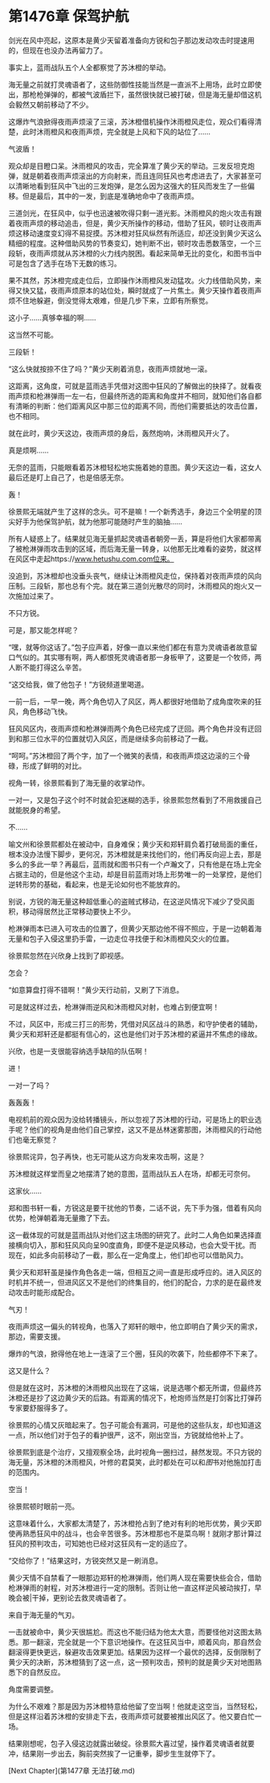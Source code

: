 # 第1476章 保驾护航

剑光在风中亮起，这原本是黄少天留着准备向方锐和包子那边发动攻击时提速用的，但现在也没办法再留力了。

事实上，蓝雨战队五个人全都察觉了苏沐橙的举动。

海无量之前就打灵魂语者了，这些防御性技能当然是一直派不上用场，此时立即使出，那枪枪弹弹的，都被气波盾拦下，虽然很快就已被打破，但是海无量却借这机会毅然又朝前移动了不少。

这爆炸气浪掀得夜雨声烦滚了三滚，苏沐橙借机操作沐雨橙风走位，观众们看得清楚，此时沐雨橙风和夜雨声烦，完全就是上风和下风的站位了……

气波盾！

观众却是目瞪口呆。沐雨橙风的攻击，完全算准了黄少天的举动。三发反坦克炮弹，就是朝着夜雨声烦滚出的方向射来，而且连同狂风也考虑进去了，大家甚至可以清晰地看到狂风中飞出的三发炮弹，是怎么因为这强大的狂风而发生了一些偏移。但是最后，其中的一发，到底是准确地命中了夜雨声烦。

三道剑光，在狂风中，似乎也迅速被吹得只剩一道光影。沐雨橙风的炮火攻击有跟着夜雨声烦的移动追击，但是，黄少天所操作的移动，借助了狂风，顿时让夜雨声烦这移动速度变幻得不易捉摸。苏沐橙对狂风纵然有所适应，却还没到黄少天这么精细的程度。这种借助风势的节奏变幻，她判断不出，顿时攻击悉数落空，一个三段斩，夜雨声烦就从苏沐橙的火力线内脱困。看起来简单无比的变化，和图书当中可是包含了选手在场下无数的练习。

果不其然，苏沐橙完成走位后，立即操作沐雨橙风发动猛攻。火力线借助风势，来得又快又猛，夜雨声烦原本的站位处，瞬时就成了一片焦土。黄少天操作着夜雨声烦不住地躲避，倒没觉得太艰难，但是几步下来，立即有所察觉。

这小子……真够幸福的啊……

这当然不可能。

三段斩！

“这么快就按捺不住了吗？”黄少天刷着消息，夜雨声烦就地一滚。

这距离，这角度，可就是蓝雨选手凭借对这图中狂风的了解做出的抉择了。就看夜雨声烦和枪淋弹雨一左一右，但最终所选的距离和角度并不相同，就知他们各自都有清晰的判断：他们距离风区中那三位的距离不同，而他们需要抵达的攻击位置，也不相同。

就在此时，黄少天这边，夜雨声烦的身后，轰然炮响，沐雨橙风开火了。

真是烦啊……

无奈的蓝雨，只能眼看着苏沐橙轻松地实施着她的意图。黄少天这边一看，这女人最后还是盯上自己了，也是倍感无奈。

轰！

徐景熙无端就产生了这样的念头。可不是嘛！一个新秀选手，身边三个全明星的顶尖好手为他保驾护航，就为他那可能随时产生的脑抽……

所有人疑惑上了。结果就见海无量抓起灵魂语者朝旁一丢，算是将他们大家都带离了被枪淋弹雨攻击到的区域，而后海无量一转身，以他那无比难看的姿势，就这样在风区中走起https://www.hetushu.com.com位来。

没追到，苏沐橙却也没垂头丧气，继续让沐雨橙风走位，保持着对夜雨声烦的风向压制。三段斩，那也总有个完。就在第三道剑光散尽的同时，沐雨橙风的炮火又一次施加过来了。

不只方锐。

可是，那又能怎样呢？

“嘿，就等你这话了。”包子应声着，好像一直以来他们都在有意为灵魂语者故意留口气似的。其实哪有啊，两人都恨死灵魂语者那一身板甲了，这要是一个牧师，两人断不能打得这么辛苦。

“这交给我，做了他包子！”方锐频道里喝道。

一前一后，一早一晚，两个角色切入了风区，两人都很好地借助了成角度吹来的狂风，角色移动飞快。

狂风风区内，夜雨声烦和枪淋弹雨两个角色已经完成了迂回。两个角色并没有迂回到和那三位水平的位置就切入风区，而是继续多向前移动了一截。

“呵呵。”苏沐橙回了两个字，加了一个微笑的表情，和夜雨声烦这边滚的三个骨碌，形成了鲜明的对比。

视角一转，徐景熙看到了海无量的收掌动作。

一对一，又是包子这个时不时就会犯迷糊的选手，徐景熙忽然看到了不用救援自己就能脱身的希望。

不……

喻文州和徐景熙都处在被动中，自身难保；黄少天和郑轩肩负着打破局面的重任，根本没办法慢下脚步，更何况，苏沐橙就是来找他们的，他们再反向迎上去，那是多么的多此一举？再最后，蓝雨就和图书只有一个卢瀚文了，只有他是在场上完全占据主动的，但是他这个主动，却是目前蓝雨对场上形势唯一的一处掌控，是他们逆转形势的基础，看起来，也是无论如何也不能放弃的。

别说，方锐的海无量这种超低重心的盗贼式移动，在这逆风情况下减少了受风面积，移动得居然比正常移动要快上不少。

枪淋弹雨本已进入可攻击的位置了，但黄少天那边他不得不照应，于是一边朝着海无量和包子入侵这里扔手雷，一边走位寻找便于和沐雨橙风交火的位置。

徐景熙忽然在兴欣身上找到了即视感。

怎会？

“如意算盘打得不错啊！”黄少天行动前，又刷了下消息。

可是就这样过去，枪淋弹雨逆风和沐雨橙风对射，也难占到便宜啊！

不过，风区中，形成三打三的形势，凭借对风区战斗的熟悉，和守护使者的辅助，黄少天和郑轩还是都挺有信心的，这也是他们对于苏沐橙的紧逼并不焦虑的缘故。

兴欣，也是一支很能容纳选手缺陷的队伍啊！

进！

一对一了吗？

轰轰轰！

电视机前的观众因为没给转播镜头，所以忽视了苏沐橙的行动，可是场上的职业选手呢？他们的视角是由他们自己掌控，这又不是丛林迷雾那图，沐雨橙风的行动他们也毫无察觉？

徐景熙诧异，包子再快，也无可能从这方向发来攻击啊，这是？

苏沐橙就这样堂而皇之地摆清了她的意图，蓝雨战队五人在场，却都无可奈何。

这家伙……

郑和图书轩一看，方锐这是要干扰他的节奏，二话不说，先下手为强，借着有风向优势，枪弹朝着海无量撒了下去。

这一截体现的可就是蓝雨战队对他们这主场图的研究了。此时二人角色如果选择直接横向切入，那和狂风风向呈90度直角，即便不是逆风移动，也会大受干扰。而现在，如此多向前移动了一截，那么在一定角度上，他们却也可以借助风力。

黄少天和郑轩虽是操作角色各走一端，但相互之间一直是形成呼应的。进入风区的时机并不统一，但进风区又不是他们的终集目的，他们的配合，力求的是在最终发动攻击时能形成配合。

气刃！

夜雨声烦这一偏头的转视角，也落入了郑轩的眼中，他立即明白了黄少天的需求，那边，需要支援。

爆炸的气浪，掀得他在地上一连滚了三个圈，狂风的吹袭下，险些都停不下来了。

这又是什么？

但是就在这时，苏沐橙的沐雨橙风出现在了这端，说是选哪个都无所谓，但最终苏沐橙还是抄了这边黄少天的后路。有距离的情况下，枪炮师当然是打剑客比打弹药专家要舒服得多了。

徐景熙的心情又灰暗起来了。包子可能会有漏洞，可是他的这些队友，却也知道这一点，所以他们对于包子的看护很严，这不，刚出空当，方锐就给他补上了。

徐景熙到底是个治疗，又擅观察全场，此时视角一圈扫过，赫然发现。不只方锐的海无量，苏沐橙的沐雨橙风，叶修的君莫笑，此时都处在可以和*图*书对他施加打击的范围内。

空当！

徐景熙顿时眼前一亮。

这意味着什么，大家都太清楚了，苏沐橙抢占到了绝对有利的地形优势，黄少天即使再熟悉狂风中的战斗，也会辛苦很多。苏沐橙那也不是菜鸟啊！就刚才那计算过狂风的预判攻击，可知她也已经对这狂风有一定的适应了。

“交给你了！”结果这时，方锐突然又是一刷消息。

黄少天情不自禁看了一眼那边郑轩的枪淋弹雨，他们两人现在需要快些会合，借助枪淋弹雨的射程，对苏沐橙进行一定的限制。否则让他一直这样逆风被动挨打，早晚会被|干掉，更别论去救灵魂语者了。

来自于海无量的气刃。

一击就被命中，黄少天很尴尬。而这也不能归结为他太大意，而要怪他对这图太熟悉。那一翻滚，完全就是一个下意识地操作。在这狂风当中，顺着风向，那自然会翻滚得更快更远，躲避攻击效果更加。结果因为这样一个最优的选择，反倒限制了黄少天的决断，苏沐橙猜到了这一点，这一预判攻击，预判的就是黄少天对地图熟悉下的自然反应。

角度需要调整。

为什么不艰难？那是因为苏沐橙特意给他留了空当啊！他就走这空当，当然轻松，但是这样沿着苏沐橙的安排走下去，夜雨声烦可就要被推出风区了。他又要白忙一场。

结果刚想呢，包子入侵这边就露出破绽。徐景熙大喜过望，操作着灵魂语者就要冲，结果刚一步出去，胸前突然挨了一记重拳，脚步生生就停下了。



[Next Chapter](第1477章 无法打破.md)
